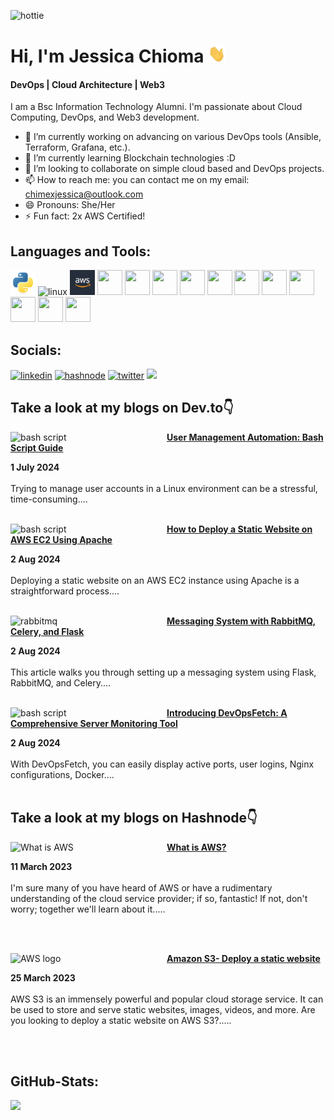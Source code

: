 <p align="left"> <img src="https://komarev.com/ghpvc/?username=AugustHottie&label=Profile%20views&color=0e75b6&style=flat" alt="hottie" /> </p>

# Hi, I'm Jessica Chioma <img src = "https://github.com/AugustHottie/public-images/blob/main/wave.gif" width= 28px height= 28px>

#### DevOps | Cloud Architecture | Web3
I am a Bsc Information Technology Alumni. I'm passionate about Cloud Computing, DevOps, and Web3 development.

- 🔭 I’m currently working on advancing on various DevOps tools (Ansible, Terraform, Grafana, etc.). 
- 🌱 I’m currently learning Blockchain technologies :D 
- 👯 I’m looking to collaborate on simple cloud based and DevOps projects. 
- 📫 How to reach me: you can contact me on my email: chimexjessica@outlook.com 
- 😄 Pronouns: She/Her 
- ⚡ Fun fact: 2x AWS Certified! 

## Languages and Tools:
<a href="https://www.python.org" target="_blank" rel="noreferrer"> <img src="https://raw.githubusercontent.com/devicons/devicon/master/icons/python/python-original.svg" alt="python" width="40" height="40"/></a> <img src="https://www.vectorlogo.zone/logos/linux/linux-icon.svg" alt="linux" width="40" height="40"/> </a> <img src="https://github.com/AugustHottie/AugustHottie/blob/main/awslogo.png" width="40" height="40"/> <img src="https://www.vectorlogo.zone/logos/docker/docker-icon.svg" width ="40" height="40"/> <img src="https://www.vectorlogo.zone/logos/kubernetes/kubernetes-icon.svg" width="40" height="40"/> <img src="https://www.vectorlogo.zone/logos/git-scm/git-scm-icon.svg" width="40" height="40"> <img src="https://www.vectorlogo.zone/logos/prometheusio/prometheusio-icon.svg" width="40" height="40"> <img src="https://www.vectorlogo.zone/logos/grafana/grafana-icon.svg" width="40" height="40"> <img src="https://www.vectorlogo.zone/logos/jenkins/jenkins-icon.svg" width="40" height="40"> <img src="https://www.vectorlogo.zone/logos/terraformio/terraformio-icon.svg" width="40" height="40"/> <img src="https://www.vectorlogo.zone/logos/argoprojio/argoprojio-icon.svg" width="40" height="40">  <img src="https://www.vectorlogo.zone/logos/ansible/ansible-icon.svg" width="40" height="40"/> <img src="https://www.vectorlogo.zone/logos/gnu_bash/gnu_bash-icon.svg" width="40" height="40"/> <img src="https://upload.vectorlogo.zone/logos/microsoft_azure/images/e584dc34-9cda-4cd3-b318-b6fe4909e4f8.svg" width="40" height="40"/>

## Socials:
[<img src='https://www.vectorlogo.zone/logos/linkedin/linkedin-icon.svg' alt='linkedin' height='40'>](https://www.linkedin.com/in/jessica-chioma-chimex-400b7b1b6)  [<img src='https://www.vectorlogo.zone/logos/hashnode/hashnode-icon.svg' alt='hashnode' height='40'>](https://hashnode.com/@augusthottie)  [<img src='https://www.vectorlogo.zone/logos/x/x-icon.svg' alt='twitter' height='40'>](https://twitter.com/AugustHottie)  [<img 
src='https://www.vectorlogo.zone/logos/devto/devto-icon.svg' height='40'>](https://dev.to/augusthottie)

## Take a look at my blogs on Dev.to👇
<!-- DEVTO_BLOG:START -->
<p align="left">
<a href="https://dev.to/augusthottie/user-management-automation-bash-script-guide-14pl" title="User Management Automation: Bash Script Guide"><img src="https://media.dev.to/cdn-cgi/image/width=1000,height=420,fit=cover,gravity=auto,format=auto/https%3A%2F%2Fdev-to-uploads.s3.amazonaws.com%2Fuploads%2Farticles%2Fe1popcksu2lfdpbbbvgr.png" alt="bash script" width="250px" align="left" /></a>
<a href="https://dev.to/augusthottie/user-management-automation-bash-script-guide-14pl" title="User Management Automation: Bash Script Guide"><strong>User Management Automation: Bash Script Guide</strong></a>
<div><strong>1 July 2024</strong></div>
<br/>
Trying to manage user accounts in a Linux environment can be a stressful, time-consuming....
<br/> 
<br/>

<p align="left">
<a href="https://dev.to/augusthottie/how-to-deploy-a-static-website-on-aws-ec2-using-apache-23f2" title="How to Deploy a Static Website on AWS EC2 Using Apache"><img src="https://media.dev.to/cdn-cgi/image/width=1000,height=420,fit=cover,gravity=auto,format=auto/https%3A%2F%2Fdev-to-uploads.s3.amazonaws.com%2Fuploads%2Farticles%2Fr7b8mzunv5sdbvu8usla.png" alt="bash script" width="250px" align="left" /></a>
<a href="https://dev.to/augusthottie/how-to-deploy-a-static-website-on-aws-ec2-using-apache-23f2" title="How to Deploy a Static Website on AWS EC2 Using Apache"><strong>How to Deploy a Static Website on AWS EC2 Using Apache</strong></a>
<div><strong>2 Aug 2024</strong></div>
<br/>
Deploying a static website on an AWS EC2 instance using Apache is a straightforward process....
<br/> 
<br/>

<p align="left">
<a href="https://dev.to/augusthottie/messaging-system-with-rabbitmq-celery-and-flask-2f8n" title="Messaging System with RabbitMQ, Celery, and Flask"><img src="https://media.dev.to/cdn-cgi/image/width=1000,height=420,fit=cover,gravity=auto,format=auto/https%3A%2F%2Fdev-to-uploads.s3.amazonaws.com%2Fuploads%2Farticles%2Fpz9w6jt68bsylk4k6e0i.jpeg" alt="rabbitmq" width="250px" align="left" /></a>
<a href="https://dev.to/augusthottie/messaging-system-with-rabbitmq-celery-and-flask-2f8n" title="Messaging System with RabbitMQ, Celery, and Flask"><strong>Messaging System with RabbitMQ, Celery, and Flask</strong></a>
<div><strong>2 Aug 2024</strong></div>
<br/>
This article walks you through setting up a messaging system using Flask, RabbitMQ, and Celery....
<br/> 
<br/>

<p align="left">
<a href="https://dev.to/augusthottie/introducing-devopsfetch-a-comprehensive-server-monitoring-tool-45o2" title="Introducing DevOpsFetch: A Comprehensive Server Monitoring Tool"><img src="https://media.dev.to/cdn-cgi/image/width=1000,height=420,fit=cover,gravity=auto,format=auto/https%3A%2F%2Fdev-to-uploads.s3.amazonaws.com%2Fuploads%2Farticles%2Fz4sybh3z3eua2ymrs9y7.png" alt="bash script" width="250px" align="left" /></a>
<a href="https://dev.to/augusthottie/introducing-devopsfetch-a-comprehensive-server-monitoring-tool-45o2" title="Introducing DevOpsFetch: A Comprehensive Server Monitoring Tool"><strong>Introducing DevOpsFetch: A Comprehensive Server Monitoring Tool</strong></a>
<div><strong>2 Aug 2024</strong></div>
<br/>
With DevOpsFetch, you can easily display active ports, user logins, Nginx configurations, Docker....
<br/> 
<br/>

## Take a look at my blogs on Hashnode👇
<!-- HASHNODE_BLOG:START -->
<p align="left">
<a href="https://augusthottie.hashnode.dev/what-is-aws" title="What is AWS?"><img src="https://cdn.hashnode.com/res/hashnode/image/upload/v1678542298482/4e223100-09a1-4dc9-b79c-5c6b7f6d1a3c.png?w=1600&h=840&fit=crop&crop=entropy&auto=compress,format&format=webp" alt="What is AWS" width="250px" align="left" /></a>
<a href="https://augusthottie.hashnode.dev/what-is-aws" title="What is AWS?"><strong>What is AWS?</strong></a>
<div><strong>11 March 2023</strong></div>
<br/>I'm sure many of you have heard of AWS or have a rudimentary understanding of the cloud service provider; if so, fantastic! If not, don't worry; together we'll learn about it.....</p> <br/> <br/>

<p align="left">
<a href="https://augusthottie.hashnode.dev/amazon-s3" title="Amazon S3"><img src="https://cdn.hashnode.com/res/hashnode/image/upload/v1680177116637/de6932c8-ec99-4fc7-bf21-fa33e6d9eecb.png?w=1600&h=840&fit=crop&crop=entropy&auto=compress,format&format=webp" alt="AWS logo" width="250px" align="left" /></a>
<a href="https://augusthottie.hashnode.dev/amazon-s3" title="Amazon S3- Deploy a static website"><strong>Amazon S3- Deploy a static website</strong></a>
<div><strong>25 March 2023</strong></div>
<br/> AWS S3 is an immensely powerful and popular cloud storage service. It can be used to store and serve static websites, images, videos, and more. Are you looking to deploy a static website on AWS S3?.....</p> <br/> <br/>
<!-- HASHNODE_BLOG:END -->

## GitHub-Stats:
![](https://github-readme-stats.vercel.app/api?username=AugustHottie&show_icons=true&theme=radical)

<!---
AugustHottie/AugustHottie is a ✨ special ✨ repository because its `README.md` (this file) appears on your GitHub profile.
You can click the Preview link to take a look at your changes.
--->
